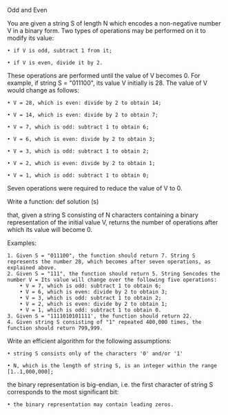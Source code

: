 Odd and Even

You are given a string S of length N which encodes a non-negative number V in a binary form. Two types of operations may be performed on it to modify its value:

	• if V is odd, subtract 1 from it;
  
	• if V is even, divide it by 2.

These operations are performed until the value of V becomes 0.
For example, if string S = "011100", its value V initially is 28. The value of V would change as follows:
  
 	• V = 28, which is even: divide by 2 to obtain 14;
  
 	• V = 14, which is even: divide by 2 to obtain 7;
  
 	• V = 7, which is odd: subtract 1 to obtain 6;
  
 	• V = 6, which is even: divide by 2 to obtain 3;
  
 	• V = 3, which is odd: subtract 1 to obtain 2;
  
 	• V = 2, which is even: divide by 2 to obtain 1;
  
 	• V = 1, which is odd: subtract 1 to obtain 0;

Seven operations were required to reduce the value of V to 0.

Write a function: def solution (s)

that, given a string S consisting of N characters containing a binary representation of the initial value V, returns the number of operations after which its value will become 0.

Examples:
	
	1. Given S = "011100", the function should return 7. String S represents the number 28, which becomes after seven operations, as explained above.
	2. Given S = "111", the function should return 5. String Sencodes the number V = Its value will change over the following five operations:
		• V = 7, which is odd: subtract 1 to obtain 6;
		• V = 6, which is even: divide by 2 to obtain 3;
		• V = 3, which is odd: subtract 1 to obtain 2;
		• V = 2, which is even: divide by 2 to obtain 1;
		• V = 1, which is odd: subtract 1 to obtain 0.
	3. Given S = "1111010101111', the function should return 22.
	4. Given string S consisting of "1" repeated 400,000 times, the function should return 799,999.

Write an efficient algorithm for the following assumptions:

	• string S consists only of the characters '0' and/or '1'

	• N, which is the length of string S, is an integer within the range [1..1,000,000];

the binary representation is big-endian, i.e. the first character of string S corresponds to the most significant bit:

	• the binary representation may contain leading zeros.

